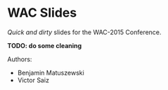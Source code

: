 # WAC Slides

_Quick and dirty_ slides for the WAC-2015 Conference.

**TODO: do some cleaning**

Authors:

* Benjamin Matuszewski
* Victor Saiz
